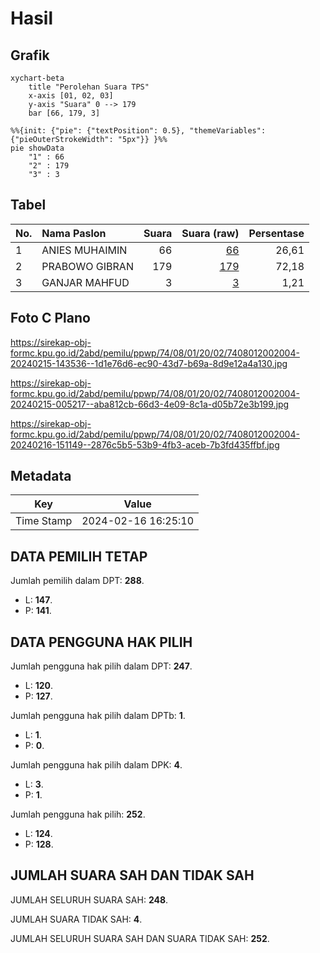 # Hasil

## Grafik

```mermaid
xychart-beta
    title "Perolehan Suara TPS"
    x-axis [01, 02, 03]
    y-axis "Suara" 0 --> 179
    bar [66, 179, 3]
```

```mermaid
%%{init: {"pie": {"textPosition": 0.5}, "themeVariables": {"pieOuterStrokeWidth": "5px"}} }%%
pie showData
    "1" : 66
    "2" : 179
    "3" : 3
```

## Tabel

| No. | Nama Paslon    | Suara | Suara (raw) | Persentase |
|:--- |:-------------- | -----:| -----------:| ----------:|
| 1   | ANIES MUHAIMIN | 66    | [66][p-1]   | 26,61      |
| 2   | PRABOWO GIBRAN | 179   | [179][p-2]  | 72,18      |
| 3   | GANJAR MAHFUD  | 3     | [3][p-3]    | 1,21       |


[p-1]: https://github.com/gigit-pemilu/pemilu-2024-74-sulawesi-tenggara/blob/main/pilpres/hitung-suara/sub/74-sulawesi-tenggara/sub/08-kolaka-utara/sub/01-lasusua/sub/2002-pitulua/sub/004-tps/sub/paslon-1.txt
[p-2]: https://github.com/gigit-pemilu/pemilu-2024-74-sulawesi-tenggara/blob/main/pilpres/hitung-suara/sub/74-sulawesi-tenggara/sub/08-kolaka-utara/sub/01-lasusua/sub/2002-pitulua/sub/004-tps/sub/paslon-2.txt
[p-3]: https://github.com/gigit-pemilu/pemilu-2024-74-sulawesi-tenggara/blob/main/pilpres/hitung-suara/sub/74-sulawesi-tenggara/sub/08-kolaka-utara/sub/01-lasusua/sub/2002-pitulua/sub/004-tps/sub/paslon-3.txt

## Foto C Plano

https://sirekap-obj-formc.kpu.go.id/2abd/pemilu/ppwp/74/08/01/20/02/7408012002004-20240215-143536--1d1e76d6-ec90-43d7-b69a-8d9e12a4a130.jpg

https://sirekap-obj-formc.kpu.go.id/2abd/pemilu/ppwp/74/08/01/20/02/7408012002004-20240215-005217--aba812cb-66d3-4e09-8c1a-d05b72e3b199.jpg

https://sirekap-obj-formc.kpu.go.id/2abd/pemilu/ppwp/74/08/01/20/02/7408012002004-20240216-151149--2876c5b5-53b9-4fb3-aceb-7b3fd435ffbf.jpg


## Metadata

| Key        | Value               |
| ---------- | ------------------- |
| Time Stamp | 2024-02-16 16:25:10 |


## DATA PEMILIH TETAP

Jumlah pemilih dalam DPT: **288**.
 * L: **147**.
 * P: **141**.

## DATA PENGGUNA HAK PILIH

Jumlah pengguna hak pilih dalam DPT: **247**.
 * L: **120**.
 * P: **127**.

Jumlah pengguna hak pilih dalam DPTb: **1**.
 * L: **1**.
 * P: **0**.

Jumlah pengguna hak pilih dalam DPK: **4**.
 * L: **3**.
 * P: **1**.

Jumlah pengguna hak pilih: **252**.
 * L: **124**.
 * P: **128**.

## JUMLAH SUARA SAH DAN TIDAK SAH

JUMLAH SELURUH SUARA SAH: **248**.

JUMLAH SUARA TIDAK SAH: **4**.

JUMLAH SELURUH SUARA SAH DAN SUARA TIDAK SAH: **252**.


